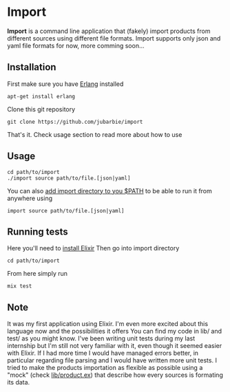 # Import

**Import** is a command line application that (fakely) import products from different sources using different file formats.
Import supports only json and yaml file formats for now, more comming soon...

## Installation

First make sure you have [Erlang](https://github.com/erlang/otp) installed
```
apt-get install erlang
```
Clone this git repository
```
git clone https://github.com/jubarbie/import
```
That's it. Check usage section to read more about how to use

## Usage
```
cd path/to/import
./import source path/to/file.[json|yaml]
```
You can also [add import directory to you $PATH](https://unix.stackexchange.com/questions/26047/how-to-correctly-add-a-path-to-path) to be able to run it from anywhere using
```
import source path/to/file.[json|yaml]
```

## Running tests
Here you'll need to [install Elixir](https://elixir-lang.org/install.html)
Then go into import directory
```
cd path/to/import
```
From here simply run
```
mix test
```

## Note
It was my first application using Elixir. I'm even more excited about this language now and the possibilities it offers
You can find my code in lib/ and test/ as you might know.
I've been writing unit tests during my last internship but I'm still not very familiar with it, even though it seemed easier with Elixir.
If I had more time I would have managed errors better, in particular regarding file parsing and I would have written more unit tests.
I tried to make the products importation as flexible as possible using a "mock" (check [lib/product.ex](https://github.com/jubarbie/import/blob/master/lib/product.ex)) that describe how every sources is formating its data.
